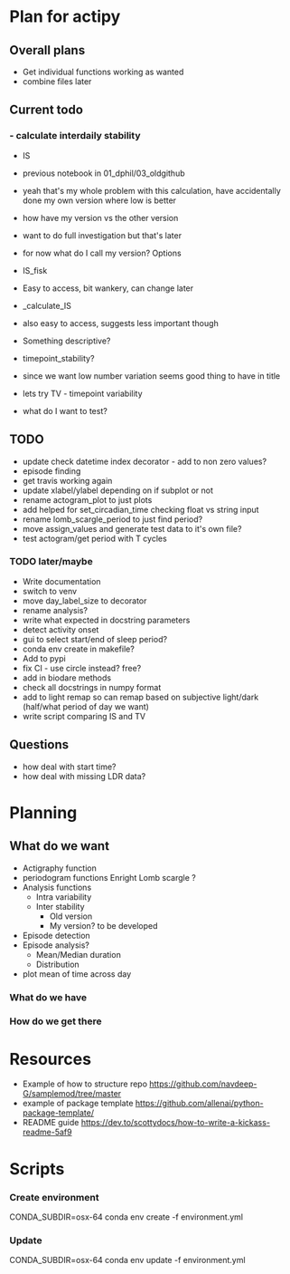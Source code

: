 # Plan for actipy

## Overall plans
- Get individual functions working as wanted
- combine files later 

## Current todo 

### - calculate interdaily stability
- IS 
- previous notebook in 01_dphil/03_oldgithub

- yeah that's my whole problem with this calculation, have accidentally
done my own version where low is better 

- how have my version vs the other version
- want to do full investigation but that's later 
- for now what do I call my version?
Options 
- IS_fisk
- Easy to access, bit wankery, can change later
- \_calculate_IS 
- also easy to access, suggests less important though
- Something descriptive?
- timepoint_stability?
- since we want low number variation seems good thing to have in title 
- lets try TV - timepoint variability   

- what do I want to test? 

## TODO
- update check datetime index decorator - add to non zero values?
- episode finding 
- get travis working again
- update xlabel/ylabel depending on if subplot or not
- rename actogram_plot to just plots 
- add helped for set_circadian_time checking float vs string input 
- rename lomb_scargle_period to just find period?
- move assign_values and generate test data to it's own file? 
- test actogram/get period with T cycles 

### TODO later/maybe
- Write documentation
- switch to venv 
- move day_label_size to decorator 
- rename analysis? 
- write what expected in docstring parameters 
- detect activity onset 
- gui to select start/end of sleep period? 
- conda env create in makefile?
- Add to pypi
- fix CI - use circle instead? free? 
- add in biodare methods 
- check all docstrings in numpy format 
- add to light remap so can remap based on subjective light/dark (half/what
period of day we want) 
- write script comparing IS and TV 

## Questions
- how deal with start time? 
- how deal with missing LDR data? 



# Planning 
## What do we want 

- Actigraphy function
- periodogram functions
    Enright
    Lomb scargle
    ?
- Analysis functions
    - Intra variability
    - Inter stability
        - Old version
        - My version? to be developed 
- Episode detection
- Episode analysis?
    - Mean/Median duration
    - Distribution
- plot mean of time across day


### What do we have
 



### How do we get there


# Resources 

- Example of how to structure repo 
https://github.com/navdeep-G/samplemod/tree/master 
- example of package template
https://github.com/allenai/python-package-template/
- README guide
https://dev.to/scottydocs/how-to-write-a-kickass-readme-5af9

# Scripts 
### Create environment
CONDA_SUBDIR=osx-64 conda env create -f environment.yml

### Update 
CONDA_SUBDIR=osx-64 conda env update -f environment.yml
